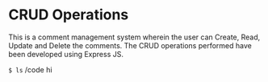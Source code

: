 # CRUD Operations
This is a comment management system wherein the user can Create, Read, Update and Delete the comments. The CRUD operations performed have been developed using Express JS.

`$ ls`
 /code
 hi
